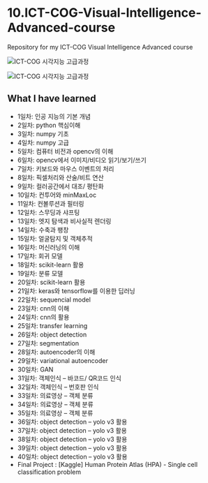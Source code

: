 # 10.ICT-COG-Visual-Intelligence-Advanced-course
Repository for my ICT-COG Visual Intelligence Advanced course 



![ICT-COG 시각지능 고급과정](https://drive.google.com/uc?export=view&id=1bGU1Ejz8U4JkDGsgj7eODpq4Bn_gCmyd)

![ICT-COG 시각지능 고급과정](https://drive.google.com/uc?export=view&id=1r8sRAJEro3nJ3DyCMJ7hjV2QSONH1wxS)

## What I have learned

* 1일차: 인공 지능의 기본 개념
* 2일차: python 핵심이해
* 3일차: numpy 기초
* 4일차: numpy 고급
* 5일차: 컴퓨터 비전과 opencv의 이해
* 6일차: opencv에서 이미지/비디오 읽기/보기/쓰기
* 7일차: 키보드와 마우스 이벤트의 처리
* 8일차: 픽셀처리와 산술/비트 연산
* 9일차: 컬러공간에서 대조/ 평탄화
* 10일차: 컨투어와 minMaxLoc
* 11일차: 컨볼루션과 필터링
* 12일차: 스무딩과 샤프팅
* 13일차: 엣지 탐색과 비사실적 렌더링
* 14일차: 수축과 팽창
* 15일차: 얼굴탐지 및 객체추적
* 16일차: 머신러닝의 이해
* 17일차: 회귀 모델
* 18일차: scikit-learn 활용
* 19일차: 분류 모델
* 20일차: scikit-learn 활용
* 21일차: keras와 tensorflow를 이용한 딥러닝
* 22일차: sequencial model
* 23일차: cnn의 이해
* 24일차: cnn의 활용
* 25일차: transfer learning
* 26일차: object detection
* 27일차: segmentation
* 28일차: autoencoder의 이해
* 29일차: variational autoencoder
* 30일차: GAN
* 31일차: 객체인식 – 바코드/ QR코드 인식
* 32일차: 객체인식 – 번호판 인식
* 33일차: 의료영상 – 객체 분류
* 34일차: 의료영상 – 객체 분류
* 35일차: 의료영상 – 객체 분류
* 36일차: object detection – yolo v3 활용
* 37일차: object detection – yolo v3 활용
* 38일차: object detection – yolo v3 활용
* 39일차: object detection – yolo v3 활용
* 40일차: object detection – yolo v3 활용
* Final Project : [Kaggle] Human Protein Atlas (HPA) - Single cell classification problem

